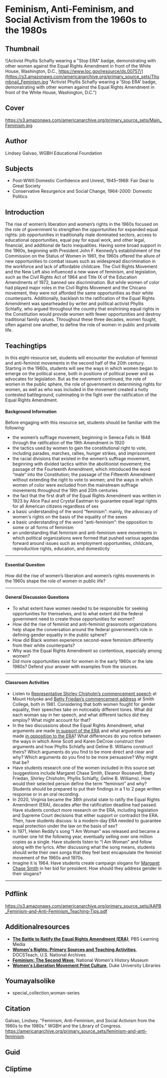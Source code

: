 # Feminism, Anti-Feminism, and Social Activism from the 1960s to the 1980s

## Thumbnail

![Activist Phyllis Schafly wearing a "Stop ERA" badge, demonstrating with other women against the Equal Rights Amendment in front of the White House, Washington, D.C., https://www.loc.gov/resource/ds.00757/](https://s3.amazonaws.com/americanarchive.org/primary_source_sets/Thumbnail_Feminism.jpg "Activist Phyllis Schafly wearing a 'Stop ERA' badge, demonstrating with other women against the Equal Rights Amendment in front of the White House, Washington, D.C.")

## Cover
https://s3.amazonaws.com/americanarchive.org/primary_source_sets/Main_Feminism.jpg

## Author

Lindsey Galvao, WGBH Educational Foundation

## Subjects

- Post-WWII Domestic Confidence and Unrest, 1945–1968: Fair Deal to Great Society
- Conservative Resurgence and Social Change, 1964-2000: Domestic Politics

## Introduction

The rise of women’s liberation and women’s rights in the 1960s focused on the role of government to strengthen the opportunities for expanded equal rights: job opportunities in traditionally male dominated sectors, access to educational opportunities, equal pay for equal work, and other legal, financial, and additional de facto inequalities. Having some broad support in the 1960s, beginning with President John F. Kennedy’s establishment of the Commission on the Status of Women in 1961, the 1960s offered the allure of new opportunities to combat issues such as widespread discrimination in the workforce and lack of affordable childcare. The Civil Rights Movement and the New Left also influenced a new wave of feminism, and legislation, such as the Civil Rights Act of 1964 and Title IX of the Education Amendments of 1972, banned sex discrimination. But while women of color had played major roles in the Civil Rights Movement and the Chicano movement, they were not afforded the same opportunities as their white counterparts. Additionally, backlash to the ratification of the Equal Rights Amendment was spearheaded by writer and political activist Phyllis Schlafly, who argued throughout the country that enshrining equal rights in the Constitution would provide women with fewer opportunities and destroy traditional family values. Throughout these three decades, women fought, often against one another, to define the role of women in public and private life. 

## Teachingtips

In this eight-resource set, students will encounter the evolution of feminist and anti-feminist movements in the second half of the 20th century. Starting in the 1960s, students will see the ways in which women began to emerge on the political scene, both in positions of political power and as advocates for legislation. But as the movement continued, the role of women in the public sphere, the role of government in determining rights for women, as well as who was included in the movement created a hotly contested battleground, culminating in the fight over the ratification of the Equal Rights Amendment.

#### Background Information

Before engaging with this resource set, students should be familiar with the following:

- the women’s suffrage movement, beginning in Seneca Falls in 1848 through the ratification of the 19th Amendment in 1920 
- the tactics used by women to gain the constitutional right to vote, including parades, marches, rallies, hunger strikes, and imprisonment 
- the racial divisions that existed in the women’s suffrage movement, beginning with divided tactics within the abolitionist movement; the passage of the Fourteenth Amendment, which introduced the word “male” into the Constitution; the passage of the Fifteenth Amendment without extending the right to vote to women; and the ways in which women of color were excluded from the mainstream suffrage movements throughout the 19th and 20th centuries
- the fact that the first draft of the Equal Rights Amendment was written in 1923 by Alice Paul and Crystal Eastman to guarantee equal legal rights for all American citizens regardless of sex
- a basic understanding of the word “feminism”: mainly, the advocacy of women's rights on the basis of the equality of the sexes 
- a basic understanding of the word “anti-feminism”: the opposition to some or all forms of feminism
- an understanding that feminism and anti-feminism were movements in which political organizations were formed that pushed various agendas forward around issues such as employment opportunities, childcare, reproductive rights, education, and domesticity

<hr>

#### Essential Question 

How did the rise of women’s liberation and women’s rights movements in the 1960s shape the role of women in public life?

<hr>

#### General Discussion Questions
- To what extent have women needed to be responsible for seeking opportunities for themselves, and to what extent did the federal government need to create those opportunities for women? 
- How did the rise of feminist and anti-feminist grassroots organizations help shape the conversation around the federal government’s role in defining gender equality in the public sphere?
- How did Black women experience second-wave feminism differently from their white counterparts?
- Why was the Equal Rights Amendment so contentious, especially among women?
- Did more opportunities exist for women in the early 1960s or the late 1980s? Defend your answer with examples from the sources. 

<hr>

#### Classroom Activities

- Listen to [Representative Shirley Chisholm’s commencement speech](https://americanarchive.org/primary_source_sets/feminism-and-anti-feminism/5-305-82x3fpr6) at Mount Holyoke and [Betty Friedan’s commencement address](https://americanarchive.org/primary_source_sets/feminism-and-anti-feminism/6-305-82x3fpr6) at Smith College, both in 1981. Considering that both women fought for gender equality, their speeches take on noticeably different tones. What did each woman say in her speech, and what different tactics did they employ? What might account for that? 
- In the two discussions about the Equal Rights Amendment, what arguments are made [in support of the ERA](https://americanarchive.org/primary_source_sets/feminism-and-anti-feminism/7-81-49t1g6j5) and what arguments are made [in opposition to the ERA](https://americanarchive.org/primary_source_sets/feminism-and-anti-feminism/8-81-021c5bwq)? What differences do you notice between the ways in which Anne Scott and Karen DeCrow construct their arguments and how Phyllis Schlafly and Geline B. Williams construct theirs? Which arguments do you find to be more direct and clear and why? Which arguments do you find to be more persuasive? Why might that be?
- Have students research one of the women included in this source set (suggestions include Margaret Chase Smith, Eleanor Roosevelt, Betty Friedan, Shirley Chisholm, Phyllis Schlafly, Geline B. Williams). How would their selected person define the term “feminism” and why? Students should be prepared to put their findings in a 1 to 2 page written response or in an oral recording.
- In 2020, Virginia became the 38th pivotal state to ratify the Equal Rights Amendment (ERA), decades after the ratification deadline had passed. Have students conduct more research on the ERA, including legislation and Supreme Court decisions that either support or contradict the ERA. Then, have students discuss: Is a modern-day ERA needed to guarantee equal protection under the law on the basis of sex? 
- In 1971, Helen Reddy's song “I Am Woman” was released and became a number one hit the following year, eventually selling over one million copies as a single. Have students listen to “I Am Woman” and follow along with the lyrics. After discussing what the song means, students should write their own songs that they feel best encapsulate the feminist movement of the 1960s and 1970s.
- Imagine it is 1964. Have students create campaign slogans for [Margaret Chase Smith](https://americanarchive.org/primary_source_sets/feminism-and-anti-feminism/3-516-b56d21sf4w) in her bid for president. How should they address gender in their slogans?

<hr>

## Pdflink

https://s3.amazonaws.com/americanarchive.org/primary_source_sets/AAPB_Feminism-and-Anti-Feminism_Teaching-Tips.pdf

## Additionalresources

- [**The Battle to Ratify the Equal Rights Amendment (ERA)**](https://mass.pbslearningmedia.org/resource/ilgbh20-soc-ush-eraratify/the-battle-to-ratify-the-equal-rights-amendment/us-history-collection/), PBS Learning Media
- [**Women's Rights: Primary Sources and Teaching Activities**](https://www.docsteach.org/topics/women), DOCSTeach, U.S. National Archives
- [**Feminism: The Second Wave**](https://www.womenshistory.org/exhibits/feminism-second-wave), National Women's History Museum
- [**Women's Liberation Movement Print Culture**](https://repository.duke.edu/dc/wlmpc), Duke University Libraries

## Youmayalsolike
- special_collection,woman-series

## Citation

Galvao, Lindsey. "Feminism, Anti-Feminism, and Social Activism from the 1960s to the 1980s." WGBH and the Library of Congress. https://americanarchive.org/primary_source_sets/feminism-and-anti-feminism.

## Guid
## Cliptime
